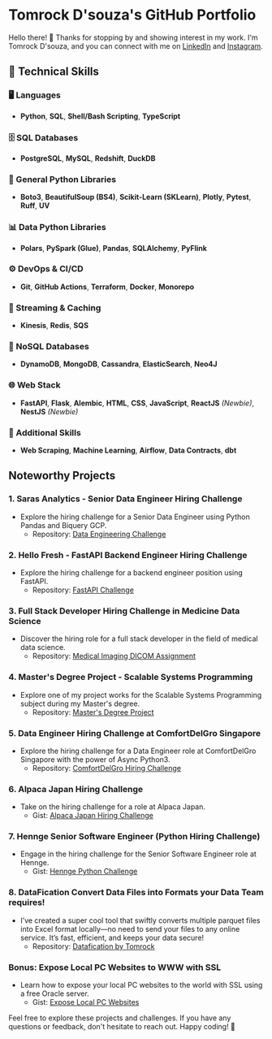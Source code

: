 # Tomrock D'souza's GitHub Portfolio

Hello there! 👋 Thanks for stopping by and showing interest in my work. I'm Tomrock D'souza, and you can connect with me on [LinkedIn](https://www.linkedin.com/in/tomrockdsouza/) and [Instagram](https://www.instagram.com/tomrockdsouza/).

## 🚀 Technical Skills

### 🖥️ Languages
- **Python**, **SQL**, **Shell/Bash Scripting**, **TypeScript**  

### 🗄️ SQL Databases
- **PostgreSQL**, **MySQL**, **Redshift**, **DuckDB**  

### 🐍 General Python Libraries
- **Boto3**, **BeautifulSoup (BS4)**, **Scikit-Learn (SKLearn)**, **Plotly**, **Pytest**, **Ruff**, **UV**  

### 📊 Data Python Libraries
- **Polars**, **PySpark (Glue)**, **Pandas**, **SQLAlchemy**, **PyFlink**  

### ⚙️ DevOps & CI/CD
- **Git**, **GitHub Actions**, **Terraform**, **Docker**, **Monorepo**  

### 🔄 Streaming & Caching
- **Kinesis**, **Redis**, **SQS**  

### 📂 NoSQL Databases
- **DynamoDB**, **MongoDB**, **Cassandra**, **ElasticSearch**, **Neo4J**  

### 🌐 Web Stack
- **FastAPI**, **Flask**, **Alembic**, **HTML**, **CSS**, **JavaScript**, **ReactJS** _(Newbie)_, **NestJS** _(Newbie)_  

### 🎯 Additional Skills
- **Web Scraping**, **Machine Learning**, **Airflow**, **Data Contracts**, **dbt**  


## Noteworthy Projects

### 1. Saras Analytics - Senior Data Engineer Hiring Challenge
- Explore the hiring challenge for a Senior Data Engineer using Python Pandas and Biquery GCP.
  - Repository: [Data Engineering Challenge](https://github.com/tomrockdsouza/bigquery-cleaning-challenge)

### 2. Hello Fresh - FastAPI Backend Engineer Hiring Challenge
- Explore the hiring challenge for a backend engineer position using FastAPI.
  - Repository: [FastAPI Challenge](https://github.com/tomrockdsouza/fastapi-challenge)

### 3. Full Stack Developer Hiring Challenge in Medicine Data Science
- Discover the hiring role for a full stack developer in the field of medical data science.
  - Repository: [Medical Imaging DICOM Assignment](https://github.com/tomrockdsouza/medical-imaging-dicom-assignment)

### 4. Master's Degree Project - Scalable Systems Programming
- Explore one of my project works for the Scalable Systems Programming subject during my Master's degree.
  - Repository: [Master's Degree Project](https://github.com/tomrockdsouza/mrjob-ssp)

### 5. Data Engineer Hiring Challenge at ComfortDelGro Singapore
- Explore the hiring challenge for a Data Engineer role at ComfortDelGro Singapore with the power of Async Python3.
  - Repository: [ComfortDelGro Hiring Challenge](https://github.com/tomrockdsouza/singapore-weather)

### 6. Alpaca Japan Hiring Challenge
- Take on the hiring challenge for a role at Alpaca Japan.
  - Gist: [Alpaca Japan Hiring Challenge](https://gist.github.com/tomrockdsouza/3b4b3f744ade13d7c6cd9ad97a6b25f6)

### 7. Hennge Senior Software Engineer (Python Hiring Challenge)
- Engage in the hiring challenge for the Senior Software Engineer role at Hennge.
  - Gist: [Hennge Python Challenge](https://gist.github.com/tomrockdsouza/e96af7e590ef3aa9c09761377c5be8cb)

### 8. DataFication Convert Data Files into Formats your Data Team requires!
- I’ve created a super cool tool that swiftly converts multiple parquet files into Excel format locally—no need to send your files to any online service. It’s fast, efficient, and keeps your data secure!
  - Repository: [Datafication by Tomrock](https://github.com/tomrockdsouza/datafication)

### Bonus: Expose Local PC Websites to WWW with SSL
- Learn how to expose your local PC websites to the world with SSL using a free Oracle server.
  - Gist: [Expose Local PC Websites](https://gist.github.com/tomrockdsouza/d41e6cec7aaa2bbaa3867e1b1ec2430e)

Feel free to explore these projects and challenges. If you have any questions or feedback, don't hesitate to reach out. Happy coding! 🚀
